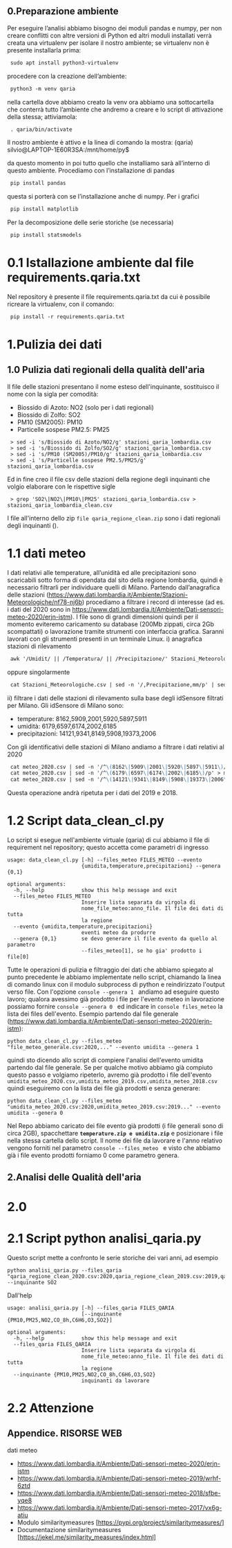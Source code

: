 ## 0.Preparazione ambiente

Per eseguire l’analisi abbiamo bisogno dei moduli pandas e numpy, per non creare conflitti con altre versioni di Python ed altri moduli installati verrà creata 
una virtualenv per isolare il nostro ambiente; se virtualenv non è presente installarla prima:
``` markdown
 sudo apt install python3-virtualenv
```
procedere con la creazione dell’ambiente:
``` markdown
 python3 -m venv qaria
```
nella cartella dove abbiamo creato la venv ora abbiamo una sottocartella che conterrà tutto l’ambiente che andremo a creare e lo script di attivazione della stessa; 
attiviamola:
``` markdown
 . qaria/bin/activate
 ```
Il nostro ambiente è attivo e la linea di comando la mostra:
(qaria) silvio@LAPTOP-1E60R3SA:/mnt/home/py$

da questo momento in poi tutto quello che installiamo sarà all’interno di questo ambiente.
Procediamo con l’installazione di pandas
``` markdown
 pip install pandas
```
questa si porterà con se l’installazione anche di numpy.
Per i grafici
``` markdown
 pip install matplotlib
 ```
Per la decomposizione delle serie storiche (se necessaria)
``` markdown
 pip install statsmodels
```

# 0.1 Istallazione ambiente dal file requirements.qaria.txt
Nel repository è presente il file requirements.qaria.txt da cui è possibile ricreare la virtualenv, con il comando:
``` markdown
 pip install -r requirements.qaria.txt
```


# 1.Pulizia dei dati
## 1.0 Pulizia dati regionali della qualità dell'aria
Il file delle stazioni presentano il nome esteso dell'inquinante, sostituisco il nome con la sigla per comodità:
- Biossido di Azoto: NO2 (solo per i dati regionali)
- Biossido di Zolfo: SO2
- PM10 (SM2005): PM10
- Particelle sospese PM2.5: PM25
``` console
 > sed -i 's/Biossido di Azoto/NO2/g' stazioni_qaria_lombardia.csv
 > sed -i 's/Biossido di Zolfo/SO2/g' stazioni_qaria_lombardia.csv
 > sed -i 's/PM10 (SM2005)/PM10/g' stazioni_qaria_lombardia.csv
 > sed -i 's/Particelle sospese PM2.5/PM25/g' stazioni_qaria_lombardia.csv
```
Ed in fine creo il file csv delle stazioni della regione degli inquinanti che volgio elaborare con le rispettive sigle
```console
 > grep 'SO2\|NO2\|PM10\|PM25' stazioni_qaria_lombardia.csv > stazioni_qaria_lombardia_clean.csv
```
I file all'interno dello zip ```file qaria_regione_clean.zip``` sono i dati regionali degli inquinanti ().


# 1.1 dati meteo
I dati relativi alle temperature, all’unidità ed alle precipitazioni sono scaricabili sotto forma di opendata  dal sito della regione lombardia, 
quindi è necessario filtrarli per individuare quelli di Milano.
Partendo dall’anagrafica delle stazioni (https://www.dati.lombardia.it/Ambiente/Stazioni-Meteorologiche/nf78-nj6b) 
procediamo a filtrare i record di interesse (ad es. i dati del 2020 sono in https://www.dati.lombardia.it/Ambiente/Dati-sensori-meteo-2020/erjn-istm). 
I file sono di grandi dimensioni quindi per il momento eviteremo caricamento su database (200Mb zippati, circa 2Gb scompattati)
o lavorazione tramite strumenti con interfaccia grafica. 
Saranni lavorati con gli strumenti presenti in un terminale Linux.
i) anagrafica stazioni di rilevamento
``` markdown
 awk '/Umidit/ || /Temperatura/ || /Precipitazione/' Stazioni_Meteorologiche.csv | awk '/,Milano/' > stazioni_meteo_MI_2020.csv
```
oppure singolarmente
``` markdown
 cat Stazioni_Meteorologiche.csv | sed -n '/,Precipitazione,mm/p' | sed -n '/,Milano/p' > stazioni_precipitazioni_MI.csv
 ```
 
ii) filtrare i dati delle stazioni di rilevamento sulla base degli idSensore filtrati per Milano.
Gli idSensore di Milano sono:
* temperature: 8162,5909,2001,5920,5897,5911
* umidità: 6179,6597,6174,2002,6185
* precipitazioni: 	14121,9341,8149,5908,19373,2006
	
Con gli identificativi delle stazioni di Milano andiamo a filtrare i dati relativi al 2020
``` markdown
 cat meteo_2020.csv | sed -n '/^\(8162\|5909\|2001\|5920\|5897\|5911\)/p' > meteo/2020/temperature_2020_mi.csv
 cat meteo_2020.csv | sed -n '/^\(6179\|6597\|6174\|2002\|6185\)/p' > meteo/2020/umidita_2020_mi.csv
 cat meteo_2020.csv | sed -n '/^\(14121\|9341\|8149\|5908\|19373\|2006\)/p' > meteo/2020/precipitazioni_2020_mi.csv
 ```
Questa operazione andrà ripetuta per i dati del 2019 e 2018.


# 1.2 Script data_clean_cl.py
Lo script si esegue nell'ambiente virtuale (qaria) di cui abbiamo il file di requirement nel repository; questo accetta come parametri di ingresso
``` console
usage: data_clean_cl.py [-h] --files_meteo FILES_METEO --evento
                        {umidita,temperature,precipitazioni} --genera {0,1}

optional arguments:
  -h, --help            show this help message and exit
  --files_meteo FILES_METEO
                        Inserire lista separata da virgola di
                        nome_file_meteo:anno_file. Il file dei dati di tutta
                        la regione
  --evento {umidita,temperature,precipitazioni}
                        eventi meteo da produrre
  --genera {0,1}        se devo generare il file evento da quello al parametro
                        --files_meteo[1], se ho gia' prodotto i file[0]
```
Tutte le operazioni di pulizia e filtraggio dei dati che abbiamo spiegato al punto precedente le abbiamo implementate nello script, chiamando la linea di comando linux con il modulo subprocess di python e reindirizzato l'output verso file. Con l'opzione ```console --genera 1 ``` andiamo ad eseguire questo lavoro; qualora avessimo già prodotto i file per l'evento meteo in lavorazione possiamo fornire ```console --genera 0 ``` ed indicare in ```console files_meteo``` la lista dei files dell'evento. Esempio partendo dal file generale (https://www.dati.lombardia.it/Ambiente/Dati-sensori-meteo-2020/erjn-istm):
```console
python data_clean_cl.py --files_meteo "file_meteo_generale.csv:2020,..." --evento umidita --genera 1
```
quindi sto dicendo allo script di compiere l'analisi dell'evento umidita partendo dal file generale.
Se per qualche motivo abbiamo già compiuto questo passo e volgiamo ripeterlo, avremo già prodotto i file dell'evento 
`umidita_meteo_2020.csv,umidita_meteo_2019.csv,umidita_meteo_2018.csv` quindi eseguiremo con la lista dei file già prodotti e senza generare:

```console
python data_clean_cl.py --files_meteo "umidita_meteo_2020.csv:2020,umidita_meteo_2019.csv:2019..." --evento umidita --genera 0
```

Nel Repo abbiamo caricato dei file evento già prodotti (i file generali sono di circa 2GB), spacchettare **`temperature.zip e umidita.zip`** e posizionare i file nella stessa cartella dello script.
Il nome dei file da lavorare e l'anno relativo vengono forniti nel parametro ```console --files_meteo ``` e visto che abbiamo già i file evento prodotti forniamo 0 come parametro genera.

## 2.Analisi delle Qualità dell'aria
# 2.0  
# 2.1 Script python analisi_qaria.py
Questo script mette a confronto le serie storiche dei vari anni, ad esempio

```console
python analisi_qaria.py --files_qaria "qaria_regione_clean_2020.csv:2020,qaria_regione_clean_2019.csv:2019,qaria_regione_clean_2018.csv:2018" --inquinante SO2
```
Dall'help
```console
usage: analisi_qaria.py [-h] --files_qaria FILES_QARIA
                        [--inquinante {PM10,PM25,NO2,CO_8h,C6H6,O3,SO2}]

optional arguments:
  -h, --help            show this help message and exit
  --files_qaria FILES_QARIA
                        Inserire lista separata da virgola di
                        nome_file_meteo:anno_file. Il file dei dati di tutta
                        la regione
  --inquinante {PM10,PM25,NO2,CO_8h,C6H6,O3,SO2}
                        inquinanti da lavorare
```
# 2.2 Attenzione
## Appendice. RISORSE WEB
dati meteo
- https://www.dati.lombardia.it/Ambiente/Dati-sensori-meteo-2020/erjn-istm
- https://www.dati.lombardia.it/Ambiente/Dati-sensori-meteo-2019/wrhf-6ztd
- https://www.dati.lombardia.it/Ambiente/Dati-sensori-meteo-2018/sfbe-yqe8
- https://www.dati.lombardia.it/Ambiente/Dati-sensori-meteo-2017/vx6g-atiu
- Modulo similaritymeasures [https://pypi.org/project/similaritymeasures/]
- Documentazione similaritymeasures [https://jekel.me/similarity_measures/index.html]
